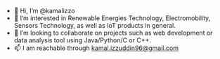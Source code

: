 - 👋 Hi, I’m @kamalizzo
- 👀 I’m interested in Renewable Energies Technology, Electromobility, Sensors Technology, as well as IoT products in general. 
- 💞️ I’m looking to collaborate on projects such as web development or data analysis tool using Java/Python/C or C++.
- 📫 I am reachable through kamal.izzuddin96@gmail.com 

<!---
kamalizzu/kamalizzu is a ✨ special ✨ repository because its `README.md` (this file) appears on your GitHub profile.
You can click the Preview link to take a look at your changes.
--->
